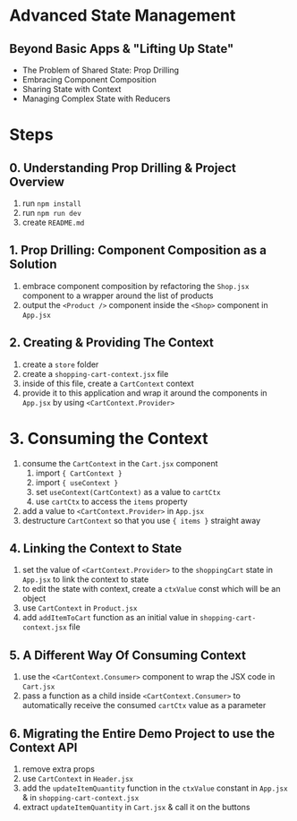 # Advanced State Management

## Beyond Basic Apps & "Lifting Up State"

- The Problem of Shared State: Prop Drilling
- Embracing Component Composition
- Sharing State with Context
- Managing Complex State with Reducers

# Steps

## 0. Understanding Prop Drilling & Project Overview

1. run `npm install`
2. run `npm run dev`
3. create `README.md`

## 1. Prop Drilling: Component Composition as a Solution

1. embrace component composition by refactoring the `Shop.jsx` component to a wrapper around the list of products
2. output the `<Product />` component inside the `<Shop>` component in `App.jsx`

## 2. Creating & Providing The Context

1. create a `store` folder
2. create a `shopping-cart-context.jsx` file
3. inside of this file, create a `CartContext` context
4. provide it to this application and wrap it around the components in `App.jsx` by using `<CartContext.Provider>`

# 3. Consuming the Context

1. consume the `CartContext` in the `Cart.jsx` component
   1. import `{ CartContext }`
   2. import `{ useContext }`
   3. set `useContext(CartContext)` as a value to `cartCtx`
   4. use `cartCtx` to access the `items` property
2. add a value to `<CartContext.Provider>` in `App.jsx`
3. destructure `CartContext` so that you use `{ items }` straight away

## 4. Linking the Context to State

1. set the value of `<CartContext.Provider>` to the `shoppingCart` state in `App.jsx` to link the context to state
2. to edit the state with context, create a `ctxValue` const which will be an object
3. use `CartContext` in `Product.jsx`
4. add `addItemToCart` function as an initial value in `shopping-cart-context.jsx` file

## 5. A Different Way Of Consuming Context

1. use the `<CartContext.Consumer>` component to wrap the JSX code in `Cart.jsx`
2. pass a function as a child inside `<CartContext.Consumer>` to automatically receive the consumed `cartCtx` value as a parameter

## 6. Migrating the Entire Demo Project to use the Context API

1. remove extra props
2. use `CartContext` in `Header.jsx`
3. add the `updateItemQuantity` function in the `ctxValue` constant in `App.jsx` & in `shopping-cart-context.jsx`
4. extract `updateItemQuantity` in `Cart.jsx` & call it on the buttons
